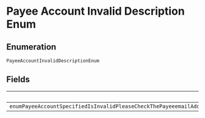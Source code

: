 
# Payee Account Invalid Description Enum

## Enumeration

`PayeeAccountInvalidDescriptionEnum`

## Fields

| Name |
|  --- |
| `enumPayeeAccountSpecifiedIsInvalidPleaseCheckThePayeeemailAddressOrPayeemerchantIdSpecifiedAndTryAgainEnsureThatEitherPayeemerchantIdOrPayeeemailAddressIsSpecified` |

